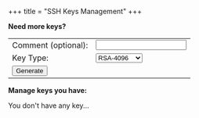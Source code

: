 +++
title = "SSH Keys Management"
+++
<script src="/js/api.js" defer> </script>
<script src="/js/keys.js" defer> </script>

**Need more keys?**

<table>
    <tbody>
        <tr>
            <td>Comment&nbsp;(optional):</td>
            <td><input id="key-comment" type="text" /></td>
        </tr>
        <tr>
            <td>Key Type:</td>
            <td>
                <select id="key-type">
                    <option value="rsa-2048">RSA-2048</option>
                    <option value="rsa-4096" selected="true">RSA-4096</option>
                    <option value="ecdsa-256">ECDSA-256</option>
                    <option value="ecdsa-384">ECDSA-384</option>
                    <option value="ecdsa-521">ECDSA-521</option>
                    <option value="ed25519">Ed25519</option>
                </select>
            </td>
        </tr>
        <tr>
            <td><input type="button" value="Generate" onclick="froxy.Ui(GenKey)"/></td>
        </tr>
    </tbody>
</table>

**Manage keys you have:**

<div id="nokeys">You don't have any key...</div>

<table>
    <tbody id="tbody">
        <tr id="template" hidden><td>
	    <fieldset><legend id="add.keytag"></legend>
		<table>
		    <tbody>
			<tr>
			    <td colspan="3">
				<div style="overflow:hidden;height:0em">
				    <textarea style="height:0;border:none;border-spacing:0" rows="1" cols="72" readonly></textarea>
				</div>
			    </td>
			</tr>
			<tr>
			    <td><div style="padding-right:3em">Created:</div></td>
			    <td><div id="add.ctime"></div></td>
			</tr>
			<tr>
			    <td>Comment:</td>
			    <td>
			        <input id="add.comment" type="text"/>
				<input id="add.sendcomment" type="button" value="Update"/>
			    </td>
			</tr>
			<tr>
			    <td>Key Type:</td>
			    <td><div id="add.type"></div></td>
			</tr>
		    </tbody>
		</table>
		    <table>
			<tbody>
			<tr>
			    <td>
				<details>
				    <summary><strong>Fingerprints</strong></summary>
					<table>
					    <tbody>
						<tr>
						    <td>SHA-256</td><td>
						    <div id="add.sha256"></div></td>
						</tr>
						<tr>
						    <td>MD5</td><td>
						    <div id="add.md5"></div></td>
						</tr>
					    </tbody>
					</table>
				</details>
			    </td>
			</tr>
			<tr>
			    <td>
				<details>
				    <summary><strong>Public Key</strong></summary>
				    <table>
					<tbody>
					    <tr><td>
						Add it into the the <strong>$HOME/.ssh/authorized_keys</strong> file at the server:
					    </td></tr>
					    <tr><td>
						<textarea id="add.pubkey" style="overflow:auto;resize:none" rows="3" cols="70" readonly></textarea>
					    </td></tr>
					    <tr><td>
						<input id="add.pub-copy" type="button" value="Copy to Clipboard"/>
						<input id="add.pub-save" type="button" value="Download As a File"/>
					    </td></tr>
					</tbody>
				    </table>
				</details>
			    </td>
			</tr>
			<tr>
			    <td>
				<input id="add.delete" type="checkbox"/>
				Delete this Key
				<input id="add.confirm-delete" type="button" value="Confirm Delete" hidden/>
			    </td>
			</tr>
		    </tbody>
		</table>
	    </fieldset>
        </td></tr>
    </tbody>
</table>

[comment]: # (vim:ts=8:sw=4:et)
